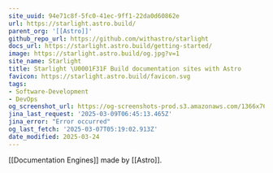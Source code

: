 ```yaml
---
site_uuid: 94e71c8f-5fc0-41ec-9ff1-22da0d60862e
url: https://starlight.astro.build/
parent_org: '[[Astro]]'
github_repo_url: https://github.com/withastro/starlight
docs_url: https://starlight.astro.build/getting-started/
image: https://starlight.astro.build/og.jpg?v=1
site_name: Starlight
title: Starlight \U0001F31F Build documentation sites with Astro
favicon: https://starlight.astro.build/favicon.svg
tags:
- Software-Development
- DevOps
og_screenshot_url: https://og-screenshots-prod.s3.amazonaws.com/1366x768/80/false/b52d2ed3033cdec6049678036de35ba4875bdbba7d695dd403f983f855efd504.jpeg
jina_last_request: '2025-03-09T06:45:13.465Z'
jina_error: "Error occurred"
og_last_fetch: '2025-03-07T05:19:02.913Z'
date_modified: 2025-03-24
---
```



[[Documentation Engines]]
made by [[Astro]].
